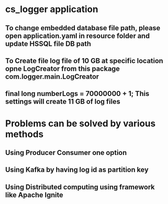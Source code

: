 # cs_logger application
## To change embedded database file path, please open application.yaml in resource folder and update HSSQL file DB path
## To Create file log file of 10 GB at specific location opne LogCreator from this package com.logger.main.LogCreator
## final long numberLogs = 70000000 + 1; This settings will create 11 GB of log files

# Problems can be solved by various methods 
## Using Producer Consumer one option
## Using Kafka by having log id as partition key
## Using Distributed computing using framework like Apache Ignite

